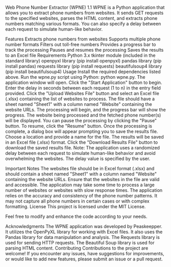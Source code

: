 Web Phone Number Extractor (WPNE) 1.1
WPNE is a Python application that allows you to extract phone numbers from websites. It sends GET requests to the specified websites, parses the HTML content, and extracts phone numbers matching various formats. You can also specify a delay between each request to simulate human-like behavior.

Features
Extracts phone numbers from websites
Supports multiple phone number formats
Filters out toll-free numbers
Provides a progress bar to track the processing
Pauses and resumes the processing
Saves the results to an Excel file
Requirements
Python 3.x
tkinter module (included in the standard library)
openpyxl library (pip install openpyxl)
pandas library (pip install pandas)
requests library (pip install requests)
beautifulsoup4 library (pip install beautifulsoup4)
Usage
Install the required dependencies listed above.
Run the wpne.py script using Python: python wpne.py.
The application window will open.
Click the "Start Application" button to begin.
Enter the delay in seconds between each request (1 to n) in the entry field provided.
Click the "Upload Websites File" button and select an Excel file (.xlsx) containing the list of websites to process. The file should have a sheet named "Sheet1" with a column named "Website" containing the website URLs.
The processing will begin, and the progress bar will show the progress. The website being processed and the fetched phone number(s) will be displayed.
You can pause the processing by clicking the "Pause" button. To resume, click the "Resume" button.
Once the processing is complete, a dialog box will appear prompting you to save the results file. Choose a location and provide a name for the file. The results will be saved in an Excel file (.xlsx) format.
Click the "Download Results File" button to download the saved results file.
Note: The application uses a randomized delay between each request to simulate human-like behavior and avoid overwhelming the websites. The delay value is specified by the user.

Important Notes
The websites file should be in Excel format (.xlsx) and should contain a sheet named "Sheet1" with a column named "Website" containing the website URLs.
Ensure that the websites in the file are valid and accessible.
The application may take some time to process a large number of websites or websites with slow response times.
The application relies on the accuracy and consistency of the phone number patterns. It may not capture all phone numbers in certain cases or with complex formatting.
License
This project is licensed under the MIT License.

Feel free to modify and enhance the code according to your needs.

Acknowledgments
The WPNE application was developed by Peaskeepper.
It utilizes the OpenPyXL library for working with Excel files.
It also uses the Pandas library for data manipulation and analysis.
The Requests library is used for sending HTTP requests.
The Beautiful Soup library is used for parsing HTML content.
Contributing
Contributions to the project are welcome! If you encounter any issues, have suggestions for improvements, or would like to add new features, please submit an issue or a pull request.

